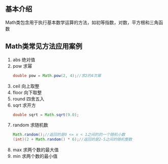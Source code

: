 ## 基本介绍

Math类包含用于执行基本数学运算的方法，如初等指数，对数，平方根和三角函数

## Math类常见方法应用案例

1. abs			绝对值
2. pow			求幂
   ```java
   double pow = Math.pow(2, 4);//求2的4次幂
   ```
3. ceil			向上取整
4. floor		向下取整
5. round		四舍五入
6. sqrt			求开方
   ```java
   double sqrt = Math.sqrt(9.0);
   ```
7. random	求随机数
   ```java
   Math.random();//返回的是0 <= x < 1之间的的一个随机小数
   (int)(2 + Math.random() * 6);//返回的是2-5之间的随机整数
   ```
8. max			求两个数的最大值
9. min			求两个数的最小值
